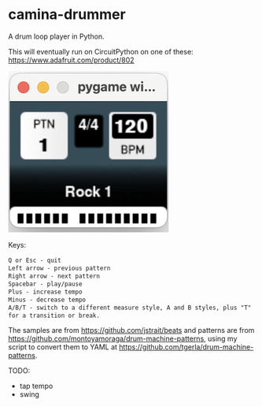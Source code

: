 # camina-drummer
A drum loop player in Python.

This will eventually run on CircuitPython on one of these: https://www.adafruit.com/product/802

![Screenshot](screenshot.png)

Keys:

```
Q or Esc - quit
Left arrow - previous pattern
Right arrow - next pattern
Spacebar - play/pause
Plus - increase tempo
Minus - decrease tempo
A/B/T - switch to a different measure style, A and B styles, plus "T" for a transition or break.
```

The samples are from https://github.com/jstrait/beats and patterns are from https://github.com/montoyamoraga/drum-machine-patterns, using my script to convert them to YAML at https://github.com/tgerla/drum-machine-patterns. 

TODO:

- tap tempo
- swing
